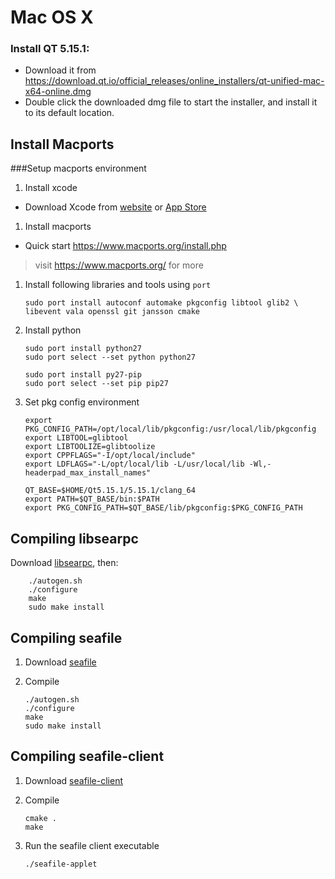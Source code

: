 # Mac OS X

### Install QT 5.15.1:

* Download it from <https://download.qt.io/official_releases/online_installers/qt-unified-mac-x64-online.dmg>
* Double click the downloaded dmg file to start the installer, and install it to its default location.

## Install Macports

\###Setup macports environment

1. Install xcode

* Download Xcode from [website](https://developer.apple.com/xcode/downloads/) or
  [App Store](http://itunes.apple.com/us/app/xcode/id497799835?ls=1&mt=12)

1. Install macports

* Quick start <https://www.macports.org/install.php>

> visit <https://www.macports.org/> for more

1. Install following libraries and tools using `port`

   ```
   sudo port install autoconf automake pkgconfig libtool glib2 \
   libevent vala openssl git jansson cmake

   ```

2. Install python

   ```
   sudo port install python27
   sudo port select --set python python27

   sudo port install py27-pip
   sudo port select --set pip pip27

   ```

3. Set pkg config environment

   ```
   export PKG_CONFIG_PATH=/opt/local/lib/pkgconfig:/usr/local/lib/pkgconfig
   export LIBTOOL=glibtool
   export LIBTOOLIZE=glibtoolize
   export CPPFLAGS="-I/opt/local/include"
   export LDFLAGS="-L/opt/local/lib -L/usr/local/lib -Wl,-headerpad_max_install_names"

   QT_BASE=$HOME/Qt5.15.1/5.15.1/clang_64
   export PATH=$QT_BASE/bin:$PATH
   export PKG_CONFIG_PATH=$QT_BASE/lib/pkgconfig:$PKG_CONFIG_PATH

   ```

## Compiling libsearpc

Download [libsearpc](https://github.com/haiwen/libsearpc), then:

```
    ./autogen.sh
    ./configure
    make
    sudo make install

```

## Compiling seafile

1. Download [seafile](https://github.com/haiwen/seafile)
2. Compile

   ```
   ./autogen.sh
   ./configure
   make
   sudo make install

   ```

## Compiling seafile-client

1. Download [seafile-client](https://github.com/haiwen/seafile-client)
2. Compile

   ```
   cmake .
   make

   ```

3. Run the seafile client executable

   ```
   ./seafile-applet

   ```
